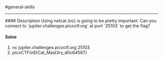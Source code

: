 #general-skills
<hr>
#### Description
Using netcat (nc) is going to be pretty important. Can you connect to `jupiter.challenges.picoctf.org` at port `25103` to get the flag?

#### Solve
1. nc jupiter.challenges.picoctf.org 25103 
2. picoCTF{nEtCat_Mast3ry_d0c64587}